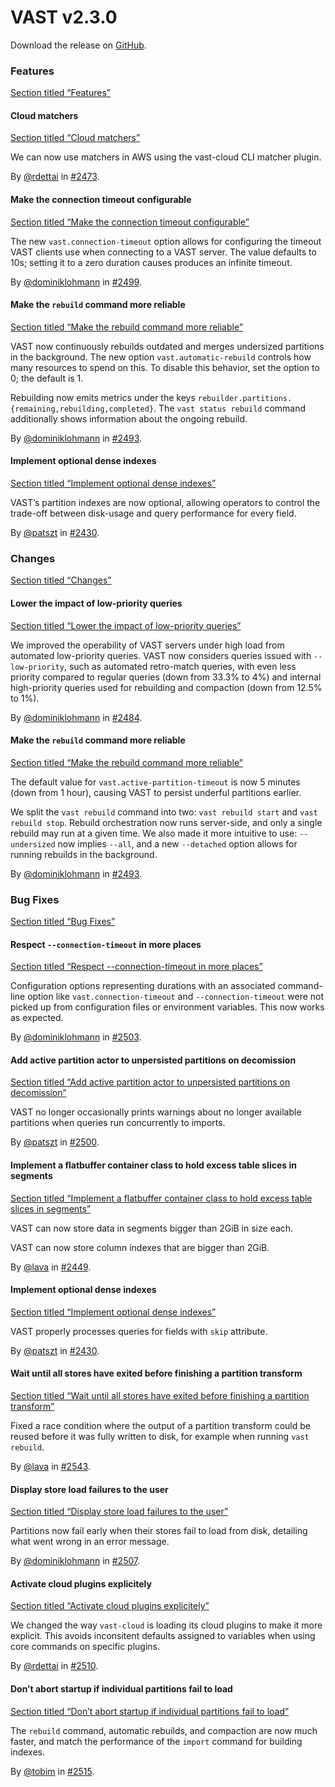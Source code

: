# VAST v2.3.0

Download the release on [GitHub](https://github.com/tenzir/tenzir/releases/tag/v2.3.0).

### Features

[Section titled “Features”](#features)

#### Cloud matchers

[Section titled “Cloud matchers”](#cloud-matchers)

We can now use matchers in AWS using the vast-cloud CLI matcher plugin.

By [@rdettai](https://github.com/rdettai) in [#2473](https://github.com/tenzir/tenzir/pull/2473).

#### Make the connection timeout configurable

[Section titled “Make the connection timeout configurable”](#make-the-connection-timeout-configurable)

The new `vast.connection-timeout` option allows for configuring the timeout VAST clients use when connecting to a VAST server. The value defaults to 10s; setting it to a zero duration causes produces an infinite timeout.

By [@dominiklohmann](https://github.com/dominiklohmann) in [#2499](https://github.com/tenzir/tenzir/pull/2499).

#### Make the `rebuild` command more reliable

[Section titled “Make the rebuild command more reliable”](#make-the-rebuild-command-more-reliable)

VAST now continuously rebuilds outdated and merges undersized partitions in the background. The new option `vast.automatic-rebuild` controls how many resources to spend on this. To disable this behavior, set the option to 0; the default is 1.

Rebuilding now emits metrics under the keys `rebuilder.partitions.{remaining,rebuilding,completed}`. The `vast status rebuild` command additionally shows information about the ongoing rebuild.

By [@dominiklohmann](https://github.com/dominiklohmann) in [#2493](https://github.com/tenzir/tenzir/pull/2493).

#### Implement optional dense indexes

[Section titled “Implement optional dense indexes”](#implement-optional-dense-indexes)

VAST’s partition indexes are now optional, allowing operators to control the trade-off between disk-usage and query performance for every field.

By [@patszt](https://github.com/patszt) in [#2430](https://github.com/tenzir/tenzir/pull/2430).

### Changes

[Section titled “Changes”](#changes)

#### Lower the impact of low-priority queries

[Section titled “Lower the impact of low-priority queries”](#lower-the-impact-of-low-priority-queries)

We improved the operability of VAST servers under high load from automated low-priority queries. VAST now considers queries issued with `--low-priority`, such as automated retro-match queries, with even less priority compared to regular queries (down from 33.3% to 4%) and internal high-priority queries used for rebuilding and compaction (down from 12.5% to 1%).

By [@dominiklohmann](https://github.com/dominiklohmann) in [#2484](https://github.com/tenzir/tenzir/pull/2484).

#### Make the `rebuild` command more reliable

[Section titled “Make the rebuild command more reliable”](#make-the-rebuild-command-more-reliable-1)

The default value for `vast.active-partition-timeout` is now 5 minutes (down from 1 hour), causing VAST to persist underful partitions earlier.

We split the `vast rebuild` command into two: `vast rebuild start` and `vast rebuild stop`. Rebuild orchestration now runs server-side, and only a single rebuild may run at a given time. We also made it more intuitive to use: `--undersized` now implies `--all`, and a new `--detached` option allows for running rebuilds in the background.

By [@dominiklohmann](https://github.com/dominiklohmann) in [#2493](https://github.com/tenzir/tenzir/pull/2493).

### Bug Fixes

[Section titled “Bug Fixes”](#bug-fixes)

#### Respect `--connection-timeout` in more places

[Section titled “Respect --connection-timeout in more places”](#respect---connection-timeout-in-more-places)

Configuration options representing durations with an associated command-line option like `vast.connection-timeout` and `--connection-timeout` were not picked up from configuration files or environment variables. This now works as expected.

By [@dominiklohmann](https://github.com/dominiklohmann) in [#2503](https://github.com/tenzir/tenzir/pull/2503).

#### Add active partition actor to unpersisted partitions on decomission

[Section titled “Add active partition actor to unpersisted partitions on decomission”](#add-active-partition-actor-to-unpersisted-partitions-on-decomission)

VAST no longer occasionally prints warnings about no longer available partitions when queries run concurrently to imports.

By [@patszt](https://github.com/patszt) in [#2500](https://github.com/tenzir/tenzir/pull/2500).

#### Implement a flatbuffer container class to hold excess table slices in segments

[Section titled “Implement a flatbuffer container class to hold excess table slices in segments”](#implement-a-flatbuffer-container-class-to-hold-excess-table-slices-in-segments)

VAST can now store data in segments bigger than 2GiB in size each.

VAST can now store column indexes that are bigger than 2GiB.

By [@lava](https://github.com/lava) in [#2449](https://github.com/tenzir/tenzir/pull/2449).

#### Implement optional dense indexes

[Section titled “Implement optional dense indexes”](#implement-optional-dense-indexes-1)

VAST properly processes queries for fields with `skip` attribute.

By [@patszt](https://github.com/patszt) in [#2430](https://github.com/tenzir/tenzir/pull/2430).

#### Wait until all stores have exited before finishing a partition transform

[Section titled “Wait until all stores have exited before finishing a partition transform”](#wait-until-all-stores-have-exited-before-finishing-a-partition-transform)

Fixed a race condition where the output of a partition transform could be reused before it was fully written to disk, for example when running `vast rebuild`.

By [@lava](https://github.com/lava) in [#2543](https://github.com/tenzir/tenzir/pull/2543).

#### Display store load failures to the user

[Section titled “Display store load failures to the user”](#display-store-load-failures-to-the-user)

Partitions now fail early when their stores fail to load from disk, detailing what went wrong in an error message.

By [@dominiklohmann](https://github.com/dominiklohmann) in [#2507](https://github.com/tenzir/tenzir/pull/2507).

#### Activate cloud plugins explicitely

[Section titled “Activate cloud plugins explicitely”](#activate-cloud-plugins-explicitely)

We changed the way `vast-cloud` is loading its cloud plugins to make it more explicit. This avoids inconsitent defaults assigned to variables when using core commands on specific plugins.

By [@rdettai](https://github.com/rdettai) in [#2510](https://github.com/tenzir/tenzir/pull/2510).

#### Don’t abort startup if individual partitions fail to load

[Section titled “Don’t abort startup if individual partitions fail to load”](#dont-abort-startup-if-individual-partitions-fail-to-load)

The `rebuild` command, automatic rebuilds, and compaction are now much faster, and match the performance of the `import` command for building indexes.

By [@tobim](https://github.com/tobim) in [#2515](https://github.com/tenzir/tenzir/pull/2515).